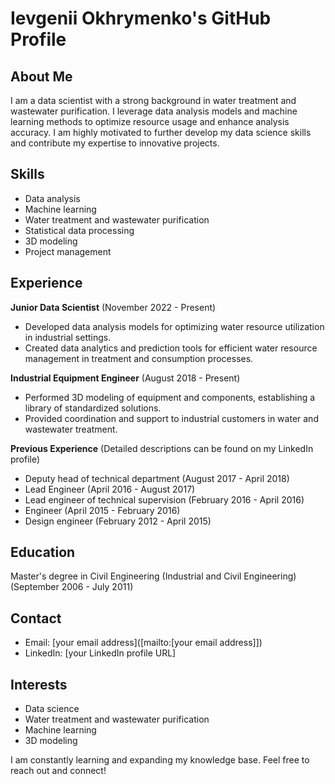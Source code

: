 # Ievgenii Okhrymenko's GitHub Profile

## About Me

I am a data scientist with a strong background in water treatment and wastewater purification. I leverage data analysis models and machine learning methods to optimize resource usage and enhance analysis accuracy. I am highly motivated to further develop my data science skills and contribute my expertise to innovative projects.

## Skills

* Data analysis
* Machine learning
* Water treatment and wastewater purification
* Statistical data processing
* 3D modeling
* Project management

## Experience

**Junior Data Scientist** (November 2022 - Present)

* Developed data analysis models for optimizing water resource utilization in industrial settings.
* Created data analytics and prediction tools for efficient water resource management in treatment and consumption processes.

**Industrial Equipment Engineer** (August 2018 - Present)

* Performed 3D modeling of equipment and components, establishing a library of standardized solutions.
* Provided coordination and support to industrial customers in water and wastewater treatment.

**Previous Experience** (Detailed descriptions can be found on my LinkedIn profile)

* Deputy head of technical department (August 2017 - April 2018)
* Lead Engineer (April 2016 - August 2017)
* Lead engineer of technical supervision (February 2016 - April 2016)
* Engineer (April 2015 - February 2016)
* Design engineer (February 2012 - April 2015)

## Education

Master's degree in Civil Engineering (Industrial and Civil Engineering) (September 2006 - July 2011)

## Contact

* Email: [your email address]([mailto:[your email address]])
* LinkedIn: [your LinkedIn profile URL]

## Interests

* Data science
* Water treatment and wastewater purification
* Machine learning
* 3D modeling

I am constantly learning and expanding my knowledge base. Feel free to reach out and connect!
